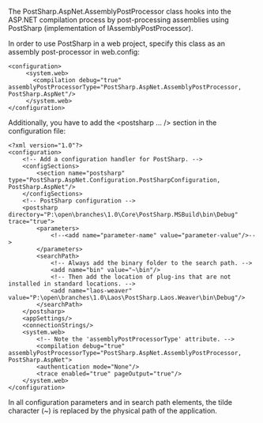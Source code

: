 The PostSharp.AspNet.AssemblyPostProcessor class hooks into the ASP.NET compilation process by post-processing assemblies using PostSharp (implementation of IAssemblyPostProcessor).

In order to use PostSharp in a web project, specify this class as an assembly post-processor in web.config:


```
<configuration>
     <system.web>
       <compilation debug="true" assemblyPostProcessorType="PostSharp.AspNet.AssemblyPostProcessor, PostSharp.AspNet"/>
     </system.web>
</configuration>
```

Additionally, you have to add the <postsharp ... /> section in the configuration file:

```
<?xml version="1.0"?>
<configuration>
	<!-- Add a configuration handler for PostSharp. -->
	<configSections>
		<section name="postsharp" type="PostSharp.AspNet.Configuration.PostSharpConfiguration, PostSharp.AspNet"/>
	</configSections>
	<!-- PostSharp configuration -->
	<postsharp directory="P:\open\branches\1.0\Core\PostSharp.MSBuild\bin\Debug" trace="true">
		<parameters>
			<!--<add name="parameter-name" value="parameter-value"/>-->
		</parameters>
		<searchPath>
			<!-- Always add the binary folder to the search path. -->
			<add name="bin" value="~\bin"/>
			<!-- Then add the location of plug-ins that are not installed in standard locations. -->
			<add name="laos-weaver" value="P:\open\branches\1.0\Laos\PostSharp.Laos.Weaver\bin\Debug"/>
		</searchPath>
	</postsharp>
	<appSettings/>
	<connectionStrings/>
	<system.web>
		<!-- Note the 'assemblyPostProcessorType' attribute. -->
		<compilation debug="true" assemblyPostProcessorType="PostSharp.AspNet.AssemblyPostProcessor, PostSharp.AspNet">
		<authentication mode="None"/>
		<trace enabled="true" pageOutput="true"/>
	</system.web>
</configuration>
```

In all configuration parameters and in search path elements, the tilde character (~) is replaced by the physical path of the application.